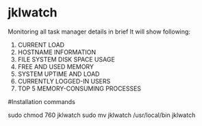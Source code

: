 # jklwatch
Monitoring all task manager details in brief
It will show following:
1. CURRENT LOAD 
2. HOSTNAME INFORMATION 
3. FILE SYSTEM DISK SPACE USAGE 
4. FREE AND USED MEMORY
5. SYSTEM UPTIME AND LOAD 
6. CURRENTLY LOGGED-IN USERS
7. TOP 5 MEMORY-CONSUMING PROCESSES

#Installation commands

sudo chmod 760 jklwatch 
sudo mv jklwatch /usr/local/bin
jklwatch
